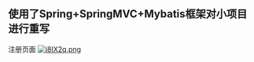 ## 使用了Spring+SpringMVC+Mybatis框架对小项目进行重写

注册页面
[![i8IX2q.png](https://s1.ax1x.com/2018/10/06/i8IX2q.png)](https://imgchr.com/i/i8IX2q)
